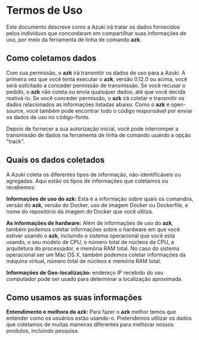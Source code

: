 # Termos de Uso

Este documento descreve como a Azuki irá tratar os dados fornecidos pelos indivíduos que concordaram em compartilhar suas informações de uso, por meio da ferramenta de linha de comando **azk**.

## Como coletamos dados

Com sua permissão, o **azk** irá transmitir os dados de uso para a Azuki. A primeira vez que você tenta executar o **azk**, versão 0.12.0 ou acima, você será solicitado a conceder permissão de transmissão. Se você recusar o pedido, o **azk** não coleta ou envia quaisquer dados, até que você decida reativá-lo. Se você conceder permissão, o **azk** irá coletar e transmitir os dados relacionados as informações listadas abaixo. Como o **azk** é open-source, você também pode encontrar todo o código responsável por enviar os dados de uso no código-fonte.

Depois de fornecer a sua autorização inicial, você pode interromper a transmissão de dados na ferramenta de linha de comando usando a opção "track".

## Quais os dados coletados

A Azuki coleta os diferentes tipos de informação, não-identificáveis ou agregadas. Aqui estão os tipos de informações que coletamos ou recebemos:

**Informações de uso do azk:** Esta é a informação sobre quais os comandos, versão do **azk**, versão do Docker, uso de imagem Docker ou Dockerfile, e nome do repositório da imagem do Docker que você utiliza.

**As informações de hardware:** Além de informações de uso do **azk**, também podemos coletar informações sobre o hardware em que você estiver usando o **azk**, incluindo o sistema operacional que você está usando, o seu modelo de CPU, o número total de núcleos da CPU, a arquitetura do processador, e memória RAM total. No caso do sistema operacional ser um Mac OS X, também podemos coletar informações da máquina virtual, número total de núcleos e memória RAM total.

**Informações de Geo-localização:** endereço IP recebido do seu computador pode ser usado para determinar a localização aproximada.

## Como usamos as suas informações

**Entendimento e melhora do azk:** Para fazer o **azk** melhor temos que entender como os usuários estão usando-o. Pretendemos utilizar os dados que coletamos de muitas maneiras diferentes para melhorar nossos produtos, incluindo pesquisa.
